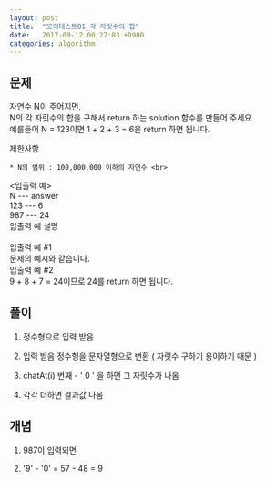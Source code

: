 ```yaml
---
layout: post
title:  "모의테스트01_각 자릿수의 합"
date:   2017-09-12 00:27:03 +0900
categories: algorithm
---
```


## 문제

자연수 N이 주어지면,<br> N의 각 자릿수의 합을 구해서 return 하는 solution 함수를 만들어 주세요.<br>
예를들어 N = 123이면 1 + 2 + 3 = 6을 return 하면 됩니다.<br>

제한사항<br>

	* N의 범위 : 100,000,000 이하의 자연수 <br>

<입출력 예> <br>
N --- answer <br>
123 --- 6 <br>
987	--- 24 <br>
입출력 예 설명<br><br>
입출력 예 #1<br>
문제의 예시와 같습니다.<br>
입출력 예 #2<br>
9 + 8 + 7 = 24이므로 24를 return 하면 됩니다.

## 풀이

1. 정수형으로 입력 받음

2. 입력 받음 정수형을 문자열형으로 변환 ( 자릿수 구하기 용이하기 때문 )

3. chatAt(i) 번째 - ' 0 ' 을 하면 그 자릿수가 나옴

4. 각각 더하면 결과값 나옴

## 개념

1. 987이 입력되면 

2. '9' - '0' = 57 - 48 = 9
